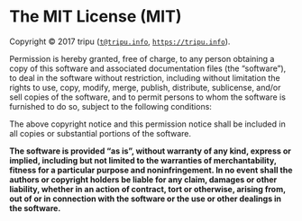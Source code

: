 # The MIT License (MIT)

Copyright &copy; 2017 tripu ([`t@tripu.info`](mailto:t@tripu.info), [`https://tripu.info`](https://tripu.info/)).

Permission is hereby granted, free of charge, to any person obtaining a copy of this software and associated documentation files (the &ldquo;software&rdquo;),
to deal in the software without restriction, including without limitation the rights to use, copy, modify, merge, publish, distribute, sublicense, and/or sell
copies of the software, and to permit persons to whom the software is furnished to do so, subject to the following conditions:

The above copyright notice and this permission notice shall be included in all copies or substantial portions of the software.

**The software is provided &ldquo;as is&rdquo;, without warranty of any kind, express or implied, including but not limited to the warranties of
merchantability, fitness for a particular purpose and noninfringement.
In no event shall the authors or copyright holders be liable for any claim, damages or other liability, whether in an action of contract, tort or otherwise,
arising from, out of or in connection with the software or the use or other dealings in the software.**
